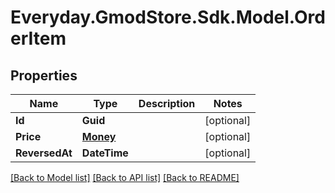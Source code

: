 # Everyday.GmodStore.Sdk.Model.OrderItem
## Properties

Name | Type | Description | Notes
------------ | ------------- | ------------- | -------------
**Id** | **Guid** |  | [optional] 
**Price** | [**Money**](Money.md) |  | [optional] 
**ReversedAt** | **DateTime** |  | [optional] 

[[Back to Model list]](../README.md#documentation-for-models) [[Back to API list]](../README.md#documentation-for-api-endpoints) [[Back to README]](../README.md)

